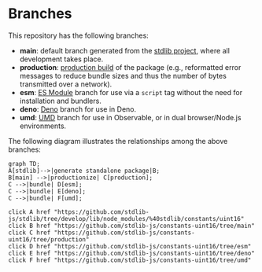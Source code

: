 <!--

@license Apache-2.0

Copyright (c) 2022 The Stdlib Authors.

Licensed under the Apache License, Version 2.0 (the "License");
you may not use this file except in compliance with the License.
You may obtain a copy of the License at

    http://www.apache.org/licenses/LICENSE-2.0

Unless required by applicable law or agreed to in writing, software
distributed under the License is distributed on an "AS IS" BASIS,
WITHOUT WARRANTIES OR CONDITIONS OF ANY KIND, either express or implied.
See the License for the specific language governing permissions and
limitations under the License.

-->

# Branches

This repository has the following branches:

-   **main**: default branch generated from the [stdlib project][stdlib-url], where all development takes place.
-   **production**: [production build][production-url] of the package (e.g., reformatted error messages to reduce bundle sizes and thus the number of bytes transmitted over a network).
-   **esm**: [ES Module][esm-url] branch for use via a `script` tag without the need for installation and bundlers.
-   **deno**: [Deno][deno-url] branch for use in Deno.
-   **umd**: [UMD][umd-url] branch for use in Observable, or in dual browser/Node.js environments.

The following diagram illustrates the relationships among the above branches:

```mermaid
graph TD;
A[stdlib]-->|generate standalone package|B;
B[main] -->|productionize| C[production];
C -->|bundle| D[esm];
C -->|bundle| E[deno];
C -->|bundle| F[umd];

click A href "https://github.com/stdlib-js/stdlib/tree/develop/lib/node_modules/%40stdlib/constants/uint16"
click B href "https://github.com/stdlib-js/constants-uint16/tree/main"
click C href "https://github.com/stdlib-js/constants-uint16/tree/production"
click D href "https://github.com/stdlib-js/constants-uint16/tree/esm"
click E href "https://github.com/stdlib-js/constants-uint16/tree/deno"
click F href "https://github.com/stdlib-js/constants-uint16/tree/umd"
```

[stdlib-url]: https://github.com/stdlib-js/stdlib/tree/develop/lib/node_modules/%40stdlib/constants/uint16
[production-url]: https://github.com/stdlib-js/constants-uint16/tree/production
[deno-url]: https://github.com/stdlib-js/constants-uint16/tree/deno
[umd-url]: https://github.com/stdlib-js/constants-uint16/tree/umd
[esm-url]: https://github.com/stdlib-js/constants-uint16/tree/esm